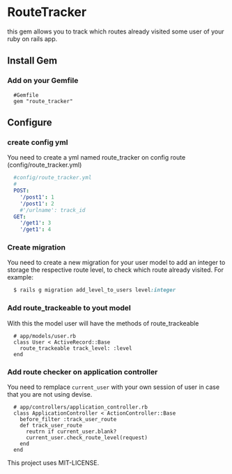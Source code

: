 RouteTracker
=====
this gem allows you to track which routes already visited some user of your ruby on rails app. 

Install Gem
--------------------
### Add on your Gemfile
```
  #Gemfile
  gem "route_tracker"
```
Configure
--------------------
### create config yml
You need to create a yml named route_tracker on config route (config/route_tracker.yml)
```yaml
  #config/route_tracker.yml
  #
  POST:
    '/post1': 1
    '/post1': 2
    #'/urlname': track_id
  GET:
    '/get1': 3
    '/get1': 4

```
### Create migration
You need to create a new migration for your user model to add an integer to storage the respective route level, to check which route already visited. For example:
```ruby
  $ rails g migration add_level_to_users level:integer
```
### Add route_trackeable to yout model 
With this the model user will have the methods of route_trackeable

```
  # app/models/user.rb
  class User < ActiveRecord::Base
    route_trackeable track_level: :level
  end
```
### Add route checker on application controller
You need to remplace `current_user` with your own session of user in case that you are not using devise.
```
  # app/controllers/application_controller.rb 
  class ApplicationController < ActionController::Base
    before_filter :track_user_route
    def track_user_route
      reutrn if current_user.blank?
      current_user.check_route_level(request)
    end
  end
```

This project uses MIT-LICENSE.
